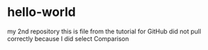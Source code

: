 # hello-world
my 2nd repository
this is file from the tutorial for GitHub
did not pull correctly because I did select Comparison
